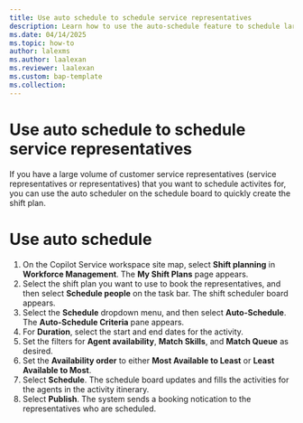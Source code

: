 ```yaml
---
title: Use auto schedule to schedule service representatives
description: Learn how to use the auto-schedule feature to schedule large volumes of representatives for activities.
ms.date: 04/14/2025
ms.topic: how-to
author: lalexms
ms.author: laalexan
ms.reviewer: laalexan
ms.custom: bap-template
ms.collection:
---
```


# Use auto schedule to schedule service representatives

If you have a large volume of customer service representatives (service representatives or representatives) that you want to schedule activites for, you can use the auto scheduler on the schedule board to quickly create the shift plan.

# Use auto schedule

1. On the Copilot Service workspace site map, select **Shift planning** in **Workforce Management**. The **My Shift Plans** page appears.
1. Select the shift plan you want to use to book the representatives, and then select **Schedule people** on the task bar. The shift scheduler board appears.
2. Select the **Schedule** dropdown menu, and then select **Auto-Schedule**. The **Auto-Schedule Criteria** pane appears.
1. For **Duration**, select the start and end dates for the activity.
1. Set the filters for **Agent availability**, **Match Skills**, and **Match Queue** as desired.
1. Set the **Availability order** to either **Most Available to Least** or **Least Available to Most**.
1. Select **Schedule**. The schedule board updates and fills the activities for the agents in the activity itinerary.
1. Select **Publish**. The system sends a booking notication to the representatives who are scheduled.
   
